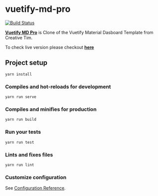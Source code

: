 # vuetify-md-pro

[![Build Status](https://travis-ci.com/kathirr007/vuetify-md-pro.svg?branch=master)](https://travis-ci.com/kathirr007/vuetify-md-pro)

**[Vuetify MD Pro](git@github.com:kathirr007/vuetify-md-pro)** is Clone of the Vuetify Material Dasboard Template from Creative Tim.

To check live version please checkout **[here](https://kathirr007.github.io/vuetify-md-pro)**

## Project setup
```
yarn install
```

### Compiles and hot-reloads for development
```
yarn run serve
```

### Compiles and minifies for production
```
yarn run build
```

### Run your tests
```
yarn run test
```

### Lints and fixes files
```
yarn run lint
```

### Customize configuration
See [Configuration Reference](https://cli.vuejs.org/config/).
